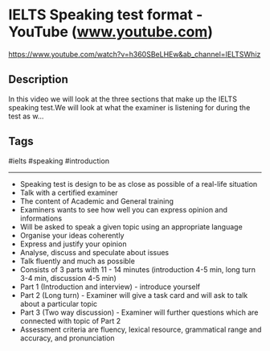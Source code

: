 # IELTS Speaking test format - YouTube (www.youtube.com)

<https://www.youtube.com/watch?v=h360SBeLHEw&ab_channel=IELTSWhiz>

## Description

In this video we will look at the three sections that make up the IELTS speaking test.We will look at what the examiner is listening for during the test as w...

## Tags

#ielts #speaking #introduction

------------------------------------------------------------------------
- Speaking test is design to be as close as possible of a real-life situation
- Talk with a certified examiner
- The content of Academic and General training
- Examiners wants to see how well you can express opinion and informations
- Will be asked to speak a given topic using an appropriate language
- Organise your ideas coherently
- Express and justify your opinion
- Analyse, discuss and speculate about issues
- Talk fluently and much as possible
- Consists of 3 parts with 11 - 14 minutes (introduction 4-5 min, long turn 3-4 min, discussion 4-5 min)
- Part 1 (Introduction and interview) - introduce yourself
- Part 2 (Long turn) - Examiner will give a task  card and will ask to talk about a particular topic
- Part 3 (Two way discussion) - Examiner will further questions which are connected with topic of Part 2
- Assessment criteria are fluency, lexical resource, grammatical range and accuracy, and pronunciation
